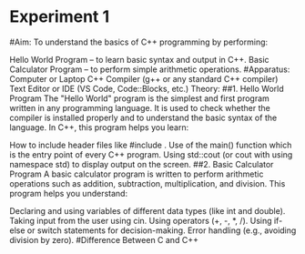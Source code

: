 # Experiment 1
#Aim:
To understand the basics of C++ programming by performing:

Hello World Program – to learn basic syntax and output in C++.
Basic Calculator Program – to perform simple arithmetic operations.
#Apparatus:
Computer or Laptop
C++ Compiler (g++ or any standard C++ compiler)
Text Editor or IDE (VS Code, Code::Blocks, etc.)
Theory:
##1. Hello World Program
The "Hello World" program is the simplest and first program written in any programming language. It is used to check whether the compiler is installed properly and to understand the basic syntax of the language. In C++, this program helps you learn:

How to include header files like #include <iostream>.
Use of the main() function which is the entry point of every C++ program.
Using std::cout (or cout with using namespace std) to display output on the screen.
##2. Basic Calculator Program
A basic calculator program is written to perform arithmetic operations such as addition, subtraction, multiplication, and division. This program helps you understand:

Declaring and using variables of different data types (like int and double).
Taking input from the user using cin.
Using operators (+, -, *, /).
Using if-else or switch statements for decision-making.
Error handling (e.g., avoiding division by zero).
#Difference Between C and C++

